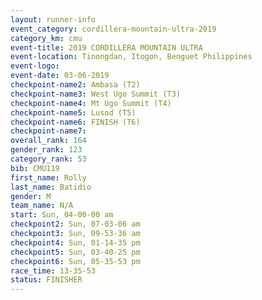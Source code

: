 ```yaml
---
layout: runner-info 
event_category: cordillera-mountain-ultra-2019 
category_km: cmu 
event-title: 2019 CORDILLERA MOUNTAIN ULTRA 
event-location: Tinongdan, Itogon, Benguet Philippines 
event-logo: 
event-date: 03-06-2019 
checkpoint-name2: Ambasa (T2) 
checkpoint-name3: West Ugo Summit (T3) 
checkpoint-name4: Mt Ugo Summit (T4) 
checkpoint-name5: Lusod (T5) 
checkpoint-name6: FINISH (T6) 
checkpoint-name7: 
overall_rank: 164
gender_rank: 123
category_rank: 53
bib: CMU119
first_name: Rolly
last_name: Batidio
gender: M
team_name: N/A
start: Sun, 04-00-00 am
checkpoint2: Sun, 07-03-06 am
checkpoint3: Sun, 09-53-36 am
checkpoint4: Sun, 01-14-35 pm
checkpoint5: Sun, 03-40-25 pm
checkpoint6: Sun, 05-35-53 pm
race_time: 13-35-53
status: FINISHER
---
```

